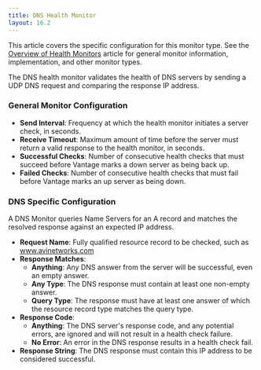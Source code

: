 ```yaml
---
title: DNS Health Monitor
layout: 16.2
---
```

This article covers the specific configuration for this monitor type.  See the <a href="/docs/16.2/overview-of-health-monitors">Overview of Health Monitors</a> article for general monitor information, implementation, and other monitor types.

The DNS health monitor validates the health of DNS servers by sending a UDP DNS request and comparing the response IP address.

### General Monitor Configuration

* **Send Interval**:  Frequency at which the health monitor initiates a server check, in seconds.
* **Receive Timeout**:  Maximum amount of time before the server must return a valid response to the health monitor, in seconds.
* **Successful Checks**:  Number of consecutive health checks that must succeed before Vantage marks a down server as being back up.
* **Failed Checks**:  Number of consecutive health checks that must fail before Vantage marks an up server as being down. 

### DNS Specific Configuration

A DNS Monitor queries Name Servers for an A record and matches the resolved response against an expected IP address.

* **Request Name**:  Fully qualified resource record to be checked, such as www.avinetworks.com
* **Response Matches**:  
    * **Anything**:  Any DNS answer from the server will be successful, even an empty answer.
    * **Any Type**:  The DNS response must contain at least one non-empty answer.
    * **Query Type**:  The response must have at least one answer of which the resource record type matches the query type.
* **Response Code**:  
    * **Anything**:  The DNS server's response code, and any potential errors, are ignored and will not result in a health check failure.
    * **No Error**:  An error in the DNS response results in a health check fail.
* **Response String**:  The DNS response must contain this IP address to be considered successful. 